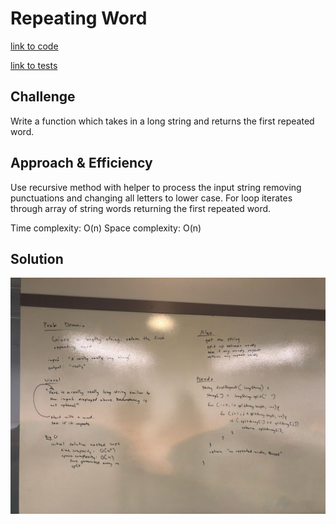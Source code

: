 # Repeating Word

[link to code](https://github.com/RomellPineda/data-structures-and-algorithms/blob/master/code401challenges/src/main/java/code401challenges/RepeatedWord/RepeatedWord.java)

[link to tests](https://github.com/RomellPineda/data-structures-and-algorithms/blob/master/code401challenges/src/test/java/code401challenges/RepeatedWord/RepeatedWordTest.java)

## Challenge
Write a function which takes in a long string and returns the first repeated word.

## Approach & Efficiency
Use recursive method with helper to process the input string removing punctuations and changing all letters to lower case.  For loop iterates through array of string words returning the first repeated word.

Time complexity: O(n)
Space complexity: O(n)

## Solution
![whiteboard solution](https://github.com/RomellPineda/data-structures-and-algorithms/blob/master/assets/code32.jpg)
